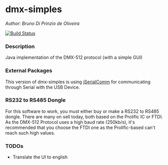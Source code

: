 # dmx-simples
*Author: Bruno Di Prinzio de Oliveira*

[![Build Status](https://brunodpo.visualstudio.com/dmx-simples/_apis/build/status/BrunoDPO.dmx-simples?branchName=master)](https://brunodpo.visualstudio.com/dmx-simples/_build/latest?definitionId=6&branchName=master)

### Description
Java implementation of the DMX-512 protocol (with a simple GUI)

### External Packages
This version of dmx-simples is using [jSerialComm](https://github.com/Fazecast/jSerialComm) for communicating through Serial with the USB Device.

### RS232 to RS485 Dongle
For this software to work, you must either buy or make a RS232 to RS485 dongle. There are many on sell today, both based on the Prolific IC or FTDI. As the DMX-512 Protocol uses a high baud rate (250kb/s), it's recommended that you choose the FTDI one as the Prolific-based can't reach such high values.

### TODOs
- Translate the UI to english
